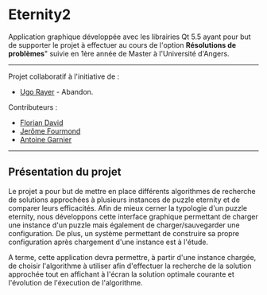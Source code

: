 # Eternity2

Application graphique développée avec les librairies Qt 5.5 ayant pour but
de supporter le projet à effectuer au cours de l'option **Résolutions de
problèmes**" suivie en 1ère année de Master à l'Université d'Angers.

- - -

Projet collaboratif à l'initiative de :
 * [Ugo Rayer](https://github.com/Seymour49) -  Abandon.

Contributeurs :
* [Florian David](https://github.com/Flodavid)
* [Jerôme Fourmond](https://github.com/jfourmond)
* [Antoine Garnier](https://github.com/Ascris)

- - -

## Présentation du projet

Le projet a pour but de mettre en place différents algorithmes de recherche
de solutions approchées à plusieurs instances de puzzle eternity et de comparer
leurs efficacités.
Afin de mieux cerner la typologie d'un puzzle eternity, nous développons cette
interface graphique permettant de charger une instance d'un puzzle mais également
de charger/sauvegarder une configuration.
De plus, un système permettant de construire sa propre configuration après chargement
d'une instance est à l'étude.

A terme, cette application devra permettre, à partir d'une instance chargée, de
choisir l'algorithme à utiliser afin d'effectuer la recherche de la solution approchée
tout en affichant à l'écran la solution optimale courante et l'évolution de l'éxecution
de l'algorithme.

